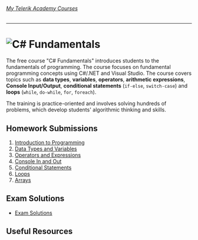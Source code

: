 ###### [My Telerik Academy Courses](https://github.com/nikolovdeyan/TelerikAcademy) 
-------------------------------------

![C# Fundamentals](https://raw.githubusercontent.com/nikolovdeyan/telerikacademy/master/.resources/C%23Fundamentals_large.png)
=====================================

The free course "C# Fundamentals" introduces students to the fundamentals of programming. The course focuses on fundamental programming concepts using C#/.NET and Visual Studio. The course covers topics such as **data types**, **variables**, **operators**, **arithmetic expressions**, **Console Input/Output**, **conditional statements** (`if-else`, `switch-case`) and **loops** (`while`, `do-while`, `for`, `foreach`).

The training is practice-oriented and involves solving hundreds of problems, which develop students' algorithmic thinking and skills.

## Homework Submissions
1. [Introduction to Programming](./HOMEWORK/CSharp_01_HW-Introduction_to_Programming)
2. [Data Types and Variables](./HOMEWORK/CSharp_02_HW-Data_Types_and_Variables)
3. [Operators and Expressions](./HOMEWORK/CSharp_03_HW-Operators_and_Expressions)
4. [Console In and Out](./HOMEWORK/CSharp_04_HW-Console_In_and_Out)
5. [Conditional Statements](./HOMEWORK/CSharp_05_HW-Conditional_Statements)
6. [Loops](./HOMEWORK/CSharp_06_HW-Loops)
7. [Arrays](./HOMEWORK/CSharp_07_HW-Arrays)

## Exam Solutions
 - [Exam Solutions](./CSharp_Basics_Exam_10_nov_2016)
 
## Useful Resources